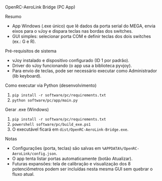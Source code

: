 OpenRC-AeroLink Bridge (PC App)

Resumo
- App Windows (.exe único) que lê dados da porta serial do MEGA, envia eixos para o vJoy e dispara teclas nas bordas dos switches.
- GUI simples: selecionar porta COM e definir teclas dos dois switches (ex.: G e R).

Pré-requisitos de sistema
- vJoy instalado e dispositivo configurado (ID 1 por padrão).
- Driver do vJoy funcionando (o app usa a biblioteca pyvjoy).
- Para envio de teclas, pode ser necessário executar como Administrador (lib keyboard).

Como executar via Python (desenvolvimento)
1) `pip install -r software/pc/requirements.txt`
2) `python software/pc/app/main.py`

Gerar .exe (Windows)
1) `pip install -r software/pc/requirements.txt`
2) `powershell software/pc/build_exe.ps1`
3) O executável ficará em `dist/OpenRC-AeroLink-Bridge.exe`.

Notas
- Configurações (porta, teclas) são salvas em `%APPDATA%/OpenRC-AeroLink/config.json`.
- O app tenta listar portas automaticamente (botão Atualizar).
- Futuras expansões: tela de calibração e visualização dos 8 potenciômetros podem ser incluídas nesta mesma GUI sem quebrar o fluxo atual.

